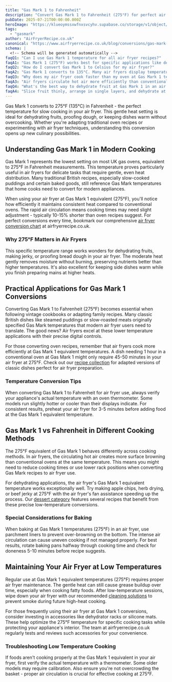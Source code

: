 ```yaml
---
title: "Gas Mark 1 to Fahrenheit"
description: "Convert Gas Mark 1 to Fahrenheit (275°F) for perfect air fryer cooking. Includes conversion charts, tips, and recipes for UK kitchens."
pubDate: 2025-07-21T00:00:00.000Z
heroImage: "https://klueoymssxwfnxsvcyhv.supabase.co/storage/v1/object/public/Shmucket/gas-mark-1-to-fahrenheit.png"
tags:
  - "gasmark"
author: "AirFryerRecipe.co.uk"
canonical: "https://www.airfryerrecipe.co.uk/blog/conversions/gas-mark-to-fahrenheit/gas-mark-1-to-fahrenheit"
schema: |
  <!-- Schema will be generated automatically -->
faqQ1: "Can I use Gas Mark 1 temperature for all air fryer recipes?"
faqA1: "Gas Mark 1 (275°F) works best for specific applications like dehydrating, proofing dough, or keeping food warm. Most air fryer recipes use higher temperatures between 350-400°F for crisping and browning. Always check recommended temperatures for each recipe."
faqQ2: "How do I convert Gas Mark 1 to Celsius for my air fryer?"
faqA2: "Gas Mark 1 converts to 135°C. Many air fryers display temperatures in Celsius, so this conversion helps when using UK recipes. Remember that cooking times may differ from conventional ovens due to the air fryer's efficient circulation."
faqQ3: "Why does my air fryer cook faster than my oven at Gas Mark 1 temperature?"
faqA3: "Air fryers circulate hot air more efficiently than conventional ovens, meaning foods cook faster even at the same Gas Mark 1 equivalent temperature (275°F). Typically reduce cooking times by 10-15% when converting oven recipes to air fryer use."
faqQ4: "What's the best way to dehydrate fruit at Gas Mark 1 in an air fryer?"
faqA4: "Slice fruit thinly, arrange in single layers, and dehydrate at 275°F (Gas Mark 1) for 3-5 hours, rotating trays occasionally. The air fryer's circulation dries food more evenly than conventional ovens at this low temperature setting."
---
```

<p>Gas Mark 1 converts to 275°F (135°C) in Fahrenheit - the perfect temperature for slow cooking in your air fryer. This gentle heat setting is ideal for dehydrating fruits, proofing dough, or keeping dishes warm without overcooking. Whether you're adapting traditional oven recipes or experimenting with air fryer techniques, understanding this conversion opens up new culinary possibilities.</p>

<h2>Understanding Gas Mark 1 in Modern Cooking</h2>
<p>Gas Mark 1 represents the lowest setting on most UK gas ovens, equivalent to 275°F in Fahrenheit measurements. This temperature proves particularly useful in air fryers for delicate tasks that require gentle, even heat distribution. Many traditional British recipes, especially slow-cooked puddings and certain baked goods, still reference Gas Mark temperatures that home cooks need to convert for modern appliances.</p>
<p>When using your air fryer at Gas Mark 1 equivalent (275°F), you'll notice how efficiently it maintains consistent heat compared to conventional ovens. The rapid air circulation means cooking times may need slight adjustment - typically 10-15% shorter than oven recipes suggest. For perfect conversions every time, bookmark our comprehensive <a href=https://www.airfryerrecipe.co.uk/air-fryer-conversion-chart>air fryer conversion chart</a> at airfryerrecipe.co.uk.</p>

<h3>Why 275°F Matters in Air Fryers</h3>
<p>This specific temperature range works wonders for dehydrating fruits, making jerky, or proofing bread dough in your air fryer. The moderate heat gently removes moisture without burning, preserving nutrients better than higher temperatures. It's also excellent for keeping side dishes warm while you finish preparing mains at higher heats.</p>

<h2>Practical Applications for Gas Mark 1 Conversions</h2>
<p>Converting Gas Mark 1 to Fahrenheit (275°F) becomes essential when following vintage cookbooks or adapting family recipes. Many classic British dishes like steamed puddings or slow-roasted meats originally specified Gas Mark temperatures that modern air fryer users need to translate. The good news? Air fryers excel at these lower temperature applications with their precise digital controls.</p>
<p>For those converting oven recipes, remember that air fryers cook more efficiently at Gas Mark 1 equivalent temperatures. A dish needing 1 hour in a conventional oven at Gas Mark 1 might only require 45-50 minutes in your air fryer at 275°F. Check out our <a href=https://www.airfryerrecipe.co.uk/recipes>recipe collection</a> for adapted versions of classic dishes perfect for air fryer preparation.</p>

<h3>Temperature Conversion Tips</h3>
<p>When converting Gas Mark 1 to Fahrenheit for air fryer use, always verify your appliance's actual temperature with an oven thermometer. Some models run slightly hotter or cooler than their displays indicate. For consistent results, preheat your air fryer for 3-5 minutes before adding food at the Gas Mark 1 equivalent temperature.</p>

<h2>Gas Mark 1 vs Fahrenheit in Different Cooking Methods</h2>
<p>The 275°F equivalent of Gas Mark 1 behaves differently across cooking methods. In air fryers, the circulating hot air creates more surface browning than conventional ovens at the same temperature. This means you might need to reduce cooking times or use lower rack positions when converting Gas Mark recipes to air fryer use.</p>
<p>For dehydrating applications, the air fryer's Gas Mark 1 equivalent temperature works exceptionally well. Try making apple chips, herb drying, or beef jerky at 275°F with the air fryer's fan assistance speeding up the process. Our <a href=https://www.airfryerrecipe.co.uk/recipe-category/dessert>dessert category</a> features several recipes that benefit from these precise low-temperature conversions.</p>

<h3>Special Considerations for Baking</h3>
<p>When baking at Gas Mark 1 temperatures (275°F) in an air fryer, use parchment liners to prevent over-browning on the bottom. The intense air circulation can cause uneven cooking if not managed properly. For best results, rotate baking pans halfway through cooking time and check for doneness 5-10 minutes before recipe suggests.</p>

<h2>Maintaining Your Air Fryer at Low Temperatures</h2>
<p>Regular use at Gas Mark 1 equivalent temperatures (275°F) requires proper air fryer maintenance. The gentle heat can still cause grease buildup over time, especially when cooking fatty foods. After low-temperature sessions, wipe down your air fryer with our recommended <a href=https://www.airfryerrecipe.co.uk/air-fryer-cleaner>cleaning solutions</a> to prevent smoke during future high-heat cooking.</p>
<p>For those frequently using their air fryer at Gas Mark 1 conversions, consider investing in accessories like dehydrator racks or silicone mats. These help optimize the 275°F temperature for specific cooking tasks while protecting your appliance's interior. The team at airfryerrecipe.co.uk regularly tests and reviews such accessories for your convenience.</p>

<h3>Troubleshooting Low Temperature Cooking</h3>
<p>If foods aren't cooking properly at the Gas Mark 1 equivalent in your air fryer, first verify the actual temperature with a thermometer. Some older models may require calibration. Also ensure you're not overcrowding the basket - proper air circulation is crucial for effective cooking at 275°F.</p>
